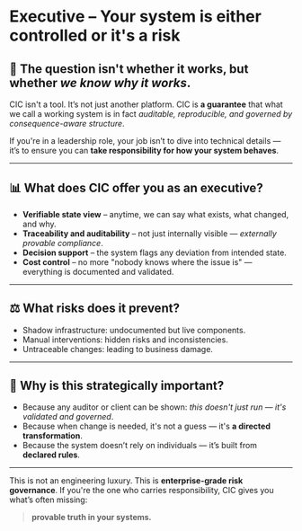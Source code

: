 # Executive – Your system is either controlled or it's a risk

## 🧭 The question isn't whether it works, but whether *we know why it works*.

CIC isn't a tool. It’s not just another platform. CIC is **a guarantee** that what we call a working system is in fact *auditable, reproducible, and governed by consequence-aware structure*.

If you're in a leadership role, your job isn’t to dive into technical details — it’s to ensure you can **take responsibility for how your system behaves**.

---

## 📊 What does CIC offer you as an executive?

* **Verifiable state view** – anytime, we can say what exists, what changed, and why.
* **Traceability and auditability** – not just internally visible — *externally provable compliance*.
* **Decision support** – the system flags any deviation from intended state.
* **Cost control** – no more "nobody knows where the issue is" — everything is documented and validated.

---

## ⚖️ What risks does it prevent?

* Shadow infrastructure: undocumented but live components.
* Manual interventions: hidden risks and inconsistencies.
* Untraceable changes: leading to business damage.

---

## 🎯 Why is this strategically important?

* Because any auditor or client can be shown: *this doesn't just run — it's validated and governed*.
* Because when change is needed, it's not a guess — it's **a directed transformation**.
* Because the system doesn’t rely on individuals — it’s built from **declared rules**.

---

This is not an engineering luxury.
This is **enterprise-grade risk governance**.
If you're the one who carries responsibility, CIC gives you what’s often missing:

> **provable truth in your systems.**
